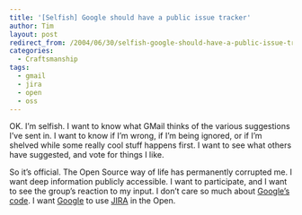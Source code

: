 ```yaml
---
title: '[Selfish] Google should have a public issue tracker'
author: Tim
layout: post
redirect_from: /2004/06/30/selfish-google-should-have-a-public-issue-tracker/
categories:
  - Craftsmanship
tags:
  - gmail
  - jira
  - open
  - oss
---
```

OK. I&#8217;m selfish. I want to know what GMail thinks of the various suggestions I&#8217;ve sent in. I want to know if I&#8217;m wrong, if I&#8217;m being ignored, or if I&#8217;m shelved while some really cool stuff happens first. I want to see what others have suggested, and vote for things I like.

So it&#8217;s official. The Open Source way of life has permanently corrupted me. I want deep information publicly accessible. I want to participate, and I want to see the group&#8217;s reaction to my input. I don&#8217;t care so much about [Google&#8217;s code][1]. I want [Google][2] to use [JIRA][3] in the Open.

 [1]: http://slashdot.org/articles/04/06/22/1344203.shtml?tid=126&tid=217&tid=95
 [2]: http://www.google.com
 [3]: http://atlassian.com/software/jira/
